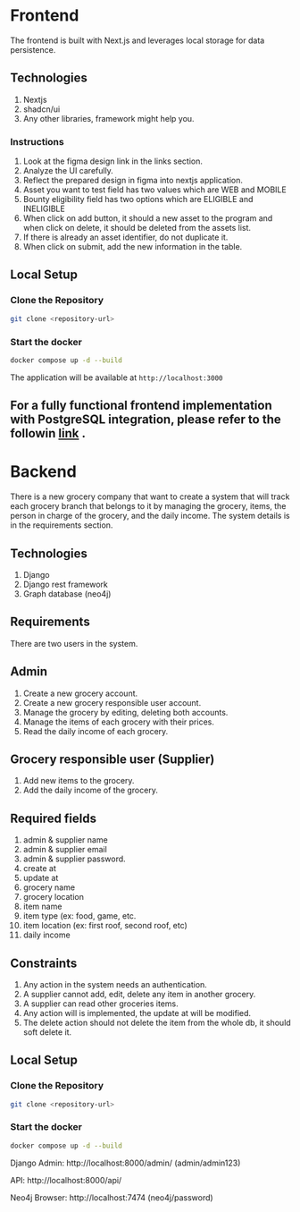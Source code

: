 # Frontend

The frontend is built with Next.js and leverages local storage for data persistence.

## Technologies
1. Nextjs 
2. shadcn/ui
3. Any other libraries, framework might help you.

### Instructions
1. Look at the figma design link in the links section.
2. Analyze the UI carefully.
3. Reflect the prepared design in figma into nextjs application.
4. Asset you want to test field has two values which are WEB and MOBILE
5. Bounty eligibility field has two options which are ELIGIBLE and INELIGIBLE
6. When click on add button, it should a new asset to the program and when click on delete, it should be deleted from the assets list.
7. If there is already an asset identifier, do not duplicate it.
8. When click on submit, add the new information in the table.


## Local Setup

### Clone the Repository

```bash
git clone <repository-url>
```

### Start the docker

```bash
docker compose up -d --build
```
The application will be available at `http://localhost:3000`

## For a fully functional frontend implementation with PostgreSQL integration, please refer to the followin  [link](https://github.com/Nadeera3784/intigriti) .


# Backend

There is a new grocery company that want to create a system that will track each grocery branch that belongs to it by managing the grocery, items, the person in charge of the grocery, and the daily income. The system details is in the requirements section.

## Technologies
1. Django
2. Django rest framework
3. Graph database (neo4j)

## Requirements
There are two users in the system.

## Admin
1. Create a new grocery account.
2. Create a new grocery responsible user account.
3. Manage the grocery by editing, deleting both accounts.
4. Manage the items of each grocery with their prices.
5. Read the daily income of each grocery.

## Grocery responsible user (Supplier)
1. Add new items to the grocery.
2. Add the daily income of the grocery.

## Required fields
1. admin & supplier name
2. admin & supplier email
3. admin & supplier password.
4. create at
5. update at
6. grocery name
7. grocery location
8. item name
9. item type (ex: food, game, etc.
10. item location (ex: first roof, second roof, etc)
11. daily income

## Constraints
1. Any action in the system needs an authentication.
2. A supplier cannot add, edit, delete any item in another grocery.
3. A supplier can read other groceries items.
4. Any action will is implemented, the update at will be modified.
5. The delete action should not delete the item from the whole db, it should soft delete it.



## Local Setup

### Clone the Repository

```bash
git clone <repository-url>
```

### Start the docker

```bash
docker compose up -d --build
```

Django Admin: http://localhost:8000/admin/ (admin/admin123)

API: http://localhost:8000/api/

Neo4j Browser: http://localhost:7474 (neo4j/password)